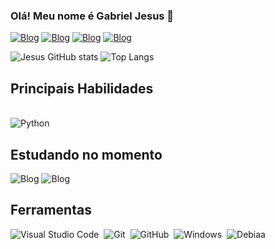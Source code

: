 
### Olá! Meu nome é Gabriel Jesus 🤙 

[![Blog](https://img.shields.io/badge/LinkedIn-0077B5?style=for-the-badge&logo=linkedin&logoColor=white)](https://www.linkedin.com/in/gabriel-jesus-4801b1275/)
[![Blog](https://img.shields.io/badge/Instagram-E4405F?style=for-the-badge&logo=instagram&logoColor=white)](https://www.instagram.com/gabriel_jesus_0401/#)
[![Blog](https://img.shields.io/badge/-Gmail-%23333?style=for-the-badge&logo=gmail&logoColor=white)]('mailto:gabrielerik140@gmail.com')
[![Blog](https://img.shields.io/badge/Twitch-9146FF?style=for-the-badge&logo=twitch&logoColor=white)](https://www.twitch.tv/aguamolhada04)

![Jesus GitHub stats](https://github-readme-stats.vercel.app/api?username=GBJ008&show_icons=true&theme=dark)
![Top Langs](https://github-readme-stats.vercel.app/api/top-langs/?username=GBJ008&layout=compact&theme=dark)

## Principais Habilidades
<div style="display: inline-block"><br/>
<img align= 'center' alt='Python' src="https://img.shields.io/badge/Python-14354C?style=for-the-badge&logo=python&logoColor=white" />

</div>

## Estudando no momento

![Blog](https://img.shields.io/badge/Python-14354C?style=for-the-badge&logo=python&logoColor=white)
![Blog](https://img.shields.io/badge/-HTML-FF8C00?style=for-the-badge&logo=html5&labelColor=FF8C00)

## Ferramentas

![Visual Studio Code](https://img.shields.io/badge/-Visual%20Studio%20Code-00FFFF?style=for-the-badge&logo=visual-studio-code&logoColor=007ACC&labelColor=00FFFF)&nbsp;
![Git](https://img.shields.io/badge/-Git-FFA500?style=for-the-badge&logo=git&labelColor=FFA500)&nbsp;
![GitHub](https://img.shields.io/badge/-GitHub-363636?style=for-the-badge&logo=github&labelColor=363636)&nbsp;
![Windows](https://img.shields.io/badge/-Windows-00BFFF?style=for-the-badge&logo=windows&labelColor=00BFFF)&nbsp;
![Debiaa](https://img.shields.io/badge/Debian-A81D33?style=for-the-badge&logo=debian&logoColor=white)



